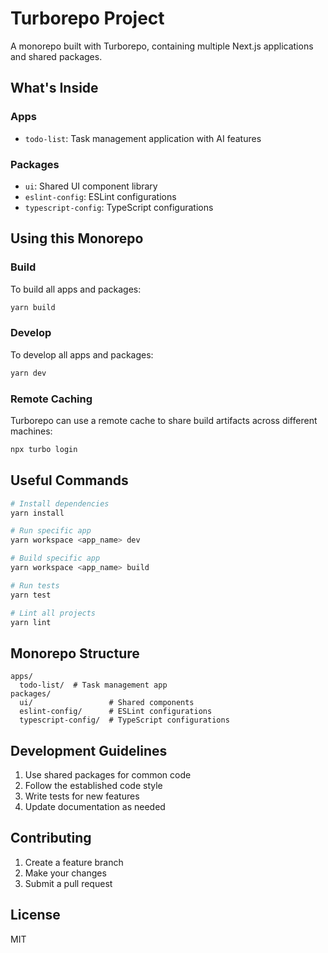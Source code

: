 # Turborepo Project

A monorepo built with Turborepo, containing multiple Next.js applications and shared packages.

## What's Inside

### Apps

- `todo-list`: Task management application with AI features

### Packages

- `ui`: Shared UI component library
- `eslint-config`: ESLint configurations
- `typescript-config`: TypeScript configurations

## Using this Monorepo

### Build

To build all apps and packages:

```bash
yarn build
```

### Develop

To develop all apps and packages:

```bash
yarn dev
```

### Remote Caching

Turborepo can use a remote cache to share build artifacts across different machines:

```bash
npx turbo login
```

## Useful Commands

```bash
# Install dependencies
yarn install

# Run specific app
yarn workspace <app_name> dev

# Build specific app
yarn workspace <app_name> build

# Run tests
yarn test

# Lint all projects
yarn lint
```

## Monorepo Structure

```
apps/
  todo-list/  # Task management app
packages/
  ui/                 # Shared components
  eslint-config/      # ESLint configurations
  typescript-config/  # TypeScript configurations
```

## Development Guidelines

1. Use shared packages for common code
2. Follow the established code style
3. Write tests for new features
4. Update documentation as needed

## Contributing

1. Create a feature branch
2. Make your changes
3. Submit a pull request

## License

MIT
